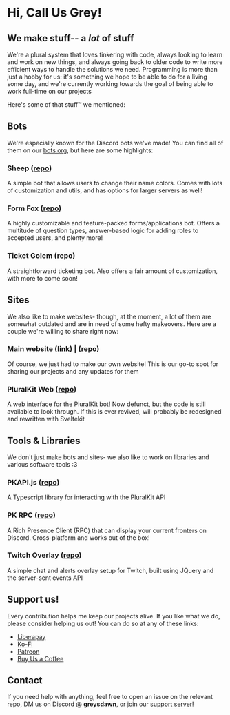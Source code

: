 # Hi, Call Us Grey!
## We make stuff-- a *lot* of stuff

We're a plural system that loves tinkering with code, always looking to learn and work on new things, and always going back to older code to write more efficient ways to handle the solutions we need. 
Programming is more than just a hobby for us: it's something we hope to be able to do for a living some day, and we're currently working towards the goal of being able to work full-time on our projects

Here's some of that stuff™ we mentioned:

## Bots
We're especially known for the Discord bots we've made! You can find all of them on our [bots org](https://github.com/greys-bots), but here are some highlights: 

### Sheep ([repo](https://github.com/greys-bots/sheep))
A simple bot that allows users to change their name colors. Comes with lots of customization and utils, and has options for larger servers as well!

### Form Fox ([repo](https://github.com/greys-bots/form-fox))
A highly customizable and feature-packed forms/applications bot. Offers a multitude of question types, answer-based logic for adding roles to accepted users, and plenty more! 

### Ticket Golem ([repo](https://github.com/greys-bots/ticket-golem))
A straightforward ticketing bot. Also offers a fair amount of customization, with more to come soon!

## Sites
We also like to make websites- though, at the moment, a lot of them are somewhat outdated and are in need of some hefty makeovers. Here are a couple we're willing to share right now: 

### Main website ([link](https://greysdawn.com)) | ([repo](https://github.com/greys-sites/website))
Of course, we just had to make our own website! This is our go-to spot for sharing our projects and any updates for them

### PluralKit Web ([repo](https://github.com/greys-sites/pluralkit-web))
A web interface for the PluralKit bot! Now defunct, but the code is still available to look through. If this is ever revived, will probably be redesigned and rewritten with Sveltekit

## Tools & Libraries
We don't just make bots and sites- we also like to work on libraries and various software tools :3

### PKAPI.js ([repo](https://github.com/greys-tools/pkapi.js))
A Typescript library for interacting with the PluralKit API

### PK RPC ([repo](https://github.com/greys-tools/pk-rpc))
A Rich Presence Client (RPC) that can display your current fronters on Discord. Cross-platform and works out of the box!

### Twitch Overlay ([repo](https://github.com/greys-tools/twitch-overlay))
A simple chat and alerts overlay setup for Twitch, built using JQuery and the server-sent events API

## Support us!
Every contribution helps me keep our projects alive. If you like what we do, please consider helping us out! You can do so at any of these links:
- [Liberapay](https://liberapay.com/greysdawn/)
- [Ko-Fi](https://ko-fi.com/greysdawn)
- [Patreon](https://patreon.com/greysdawn)
- [Buy Us a Coffee](https://buymeacoffee.com/greysdawn)

## Contact
If you need help with anything, feel free to open an issue on the relevant repo, DM us on Discord @ **greysdawn**, or join our [support server](https://discord.gg/EvDmXGt)!
